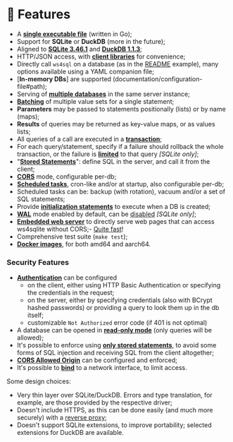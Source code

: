# 🥇 Features

- A [**single executable file**](documentation/installation) (written in Go);
- Support for **SQLite** or **DuckDB** (more in the future);
- Aligned to [**SQLite 3.46.1**](https://sqlite.org/releaselog/3_46_1.html) and [**DuckDB 1.1.3**](https://github.com/duckdb/duckdb/releases/tag/v1.1.3);
- HTTP/JSON access, with [**client libraries**](client-libraries) for convenience;
- Directly call `ws4sql` on a database (as in the [README](README) example), many options available using a YAML companion file;
- [**In-memory DBs**] are supported (documentation/configuration-file#path);
- Serving of [**multiple databases**](documentation/configuration-file) in the same server instance;
- [**Batching**](documentation/requests#batch-parameter-values-for-a-statement) of multiple value sets for a single statement;
- **Parameters** may be passed to statements positionally (lists) or by name (maps);
- **Results** of queries may be returned as key-value maps, or as values lists;
- All queries of a call are executed in a [**transaction**](documentation/requests);
- For each query/statement, specify if a failure should rollback the whole transaction, or the failure is [**limited**](documentation/errors#managed-errors) to that query _[SQLite only]_;
- "[**Stored Statements**](documentation/stored-statements)": define SQL in the server, and call it from the client;
- [**CORS**](documentation/configuration-file#corsorigin) mode, configurable per-db;
- [**Scheduled tasks**](documentation/sched_tasks), cron-like and/or at startup, also configurable per-db;
- Scheduled tasks can be: backup (with rotation), vacuum and/or a set of SQL statements;
- Provide [**initialization statements**](documentation/configuration-file#initstatements) to execute when a DB is created;
- [**WAL**](https://sqlite.org/wal.html) mode enabled by default, can be [disabled](documentation/configuration-file#disablewalmode) _[SQLite only]_;
- [**Embedded web server**](documentation/web-server) to directly serve web pages that can access ws4sqlite without CORS;- [Quite fast](features/performances.md)!
- Comprehensive test suite (`make test`);
- [**Docker images**](documentation/installation/docker), for both amd64 and aarch64.

### Security Features

* [**Authentication**](documentation/security.md#authentication) can be configured
  * on the client, either using HTTP Basic Authentication or specifying the credentials in the request;
  * on the server, either by specifying credentials (also with BCrypt hashed passwords) or providing a query to look them up in the db itself;
  * customizable `Not Authorized` error code (if 401 is not optimal)
* A database can be opened in [**read-only mode**](documentation/security.md#read-only-databases) (only queries will be allowed);
* It's possible to enforce using [**only stored statements**](documentation/security.md#stored-statements-to-prevent-sql-injection), to avoid some forms of SQL injection and receiving SQL from the client altogether;
* [**CORS Allowed Origin**](documentation/security.md#cors-allowed-origin) can be configured and enforced;
* It's possible to [**bind**](documentation/security.md#binding-to-a-network-interface) to a network interface, to limit access.

Some design choices:

* Very thin layer over SQLite/DuckDB. Errors and type translation, for example, are those provided by the respective driver;
* Doesn't include HTTPS, as this can be done easily (and much more securely) with a [reverse proxy](documentation/security.md#use-a-reverse-proxy-if-going-on-the-internet);
* Doesn't support SQLite extensions, to improve portability; selected extensions for DuckDB are available.
